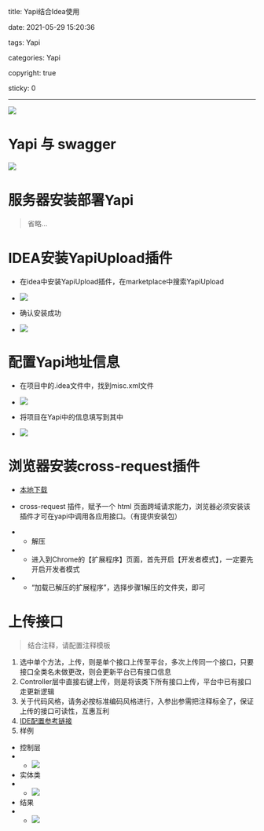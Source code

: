 title: Yapi结合Idea使用

date: 2021-05-29 15:20:36

tags: Yapi

categories: Yapi

copyright: true

sticky: 0

---

<span id="delete">

![](/images/banner/24.jpg)

</span>

<!--more-->
# Yapi 与 swagger

![](/images/yapi/1.png)

# 服务器安装部署Yapi

> 省略...

# IDEA安装YapiUpload插件

* 在idea中安装YapiUpload插件，在marketplace中搜索YapiUpload

* ![](/images/yapi/2.png)

* 确认安装成功

* ![](/images/yapi/3.png)

# 配置Yapi地址信息

* 在项目中的.idea文件中，找到misc.xml文件

* ![](/images/yapi/4.png)

* 将项目在Yapi中的信息填写到其中

* ![](/images/yapi/5.png)

# 浏览器安装cross-request插件

* [本地下载](/images/yapi/cross-request.zip)

* cross-request 插件，赋予一个 html 页面跨域请求能力，浏览器必须安装该插件才可在yapi中调用各应用接口。（有提供安装包）
* *  解压
* *  进入到Chrome的【扩展程序】页面，首先开启【开发者模式】，一定要先开启开发者模式
* * “加载已解压的扩展程序”，选择步骤1解压的文件夹，即可

# 上传接口

> 结合注释，请配置注释模板

1.	选中单个方法，上传，则是单个接口上传至平台，多次上传同一个接口，只要接口全类名未做更改，则会更新平台已有接口信息
2.	Controller层中直接右键上传，则是将该类下所有接口上传，平台中已有接口走更新逻辑
3.	关于代码风格，请务必按标准编码风格进行，入参出参需把注释标全了，保证上传的接口可读性，互惠互利
4.	[IDE配置参考链接](https://www.liangzl.com/get-article-detail-146070.html)
5. 样例
* 控制层
* * ![](/images/yapi/6.png)
* 实体类
* * ![](/images/yapi/7.png)
* 结果
* * ![](/images/yapi/8.png)


